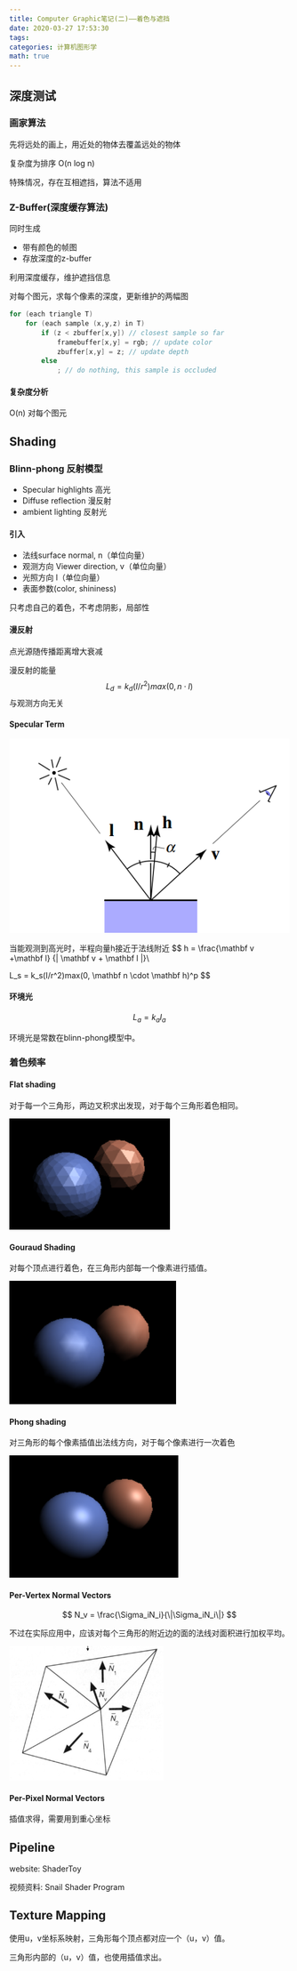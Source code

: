 ```yaml
---
title: Computer Graphic笔记(二)——着色与遮挡
date: 2020-03-27 17:53:30
tags:
categories: 计算机图形学
math: true
---
```


## 深度测试

### 画家算法

先将远处的画上，用近处的物体去覆盖远处的物体

复杂度为排序 O(n log n)

特殊情况，存在互相遮挡，算法不适用

### Z-Buffer(深度缓存算法)

<!-- more -->

同时生成

+ 带有颜色的帧图
+ 存放深度的z-buffer

利用深度缓存，维护遮挡信息

对每个图元，求每个像素的深度，更新维护的两幅图

```cpp
for (each triangle T)
	for (each sample (x,y,z) in T)
		if (z < zbuffer[x,y]) // closest sample so far
			framebuffer[x,y] = rgb; // update color
			zbuffer[x,y] = z; // update depth
		else
			; // do nothing, this sample is occluded
```

#### 复杂度分析

O(n) 对每个图元

## Shading

### Blinn-phong 反射模型

+ Specular highlights 高光
+ Diffuse reflection 漫反射
+ ambient lighting 反射光

#### 引入

+ 法线surface normal,  n（单位向量）
+ 观测方向 Viewer direction, v（单位向量）
+ 光照方向 l（单位向量）
+ 表面参数(color, shininess) 

只考虑自己的着色，不考虑阴影，局部性

#### 漫反射

点光源随传播距离增大衰减

漫反射的能量
$$
L_d = k_d(I/r^2)max(0, n\cdot l)
$$
与观测方向无关

#### Specular Term

<img src="https://raw.githubusercontent.com/zhao408639122/Picbed/master/blog/20200328193724.png" alt="image-20200328193722343"  />

当能观测到高光时，半程向量h接近于法线附近
$$
h = \frac{\mathbf v +\mathbf l} {\| \mathbf v + \mathbf l \|}\\

L_s = k_s(I/r^2)max(0, \mathbf n \cdot \mathbf h)^p
$$

#### 环境光

$$
L_a = k_a I _a
$$

环境光是常数在blinn-phong模型中。 

### 着色频率

#### Flat shading

对于每一个三角形，两边叉积求出发现，对于每个三角形着色相同。

<img src="https://raw.githubusercontent.com/zhao408639122/Picbed/master/blog/20200328200126.png" alt="image-20200328195853129" style="zoom: 67%;" />

#### Gouraud Shading

对每个顶点进行着色，在三角形内部每一个像素进行插值。

<img src="https://raw.githubusercontent.com/zhao408639122/Picbed/master/blog/20200328201226.png" alt="image-20200328200402184" style="zoom: 67%;" />

#### Phong shading

对三角形的每个像素插值出法线方向，对于每个像素进行一次着色

<img src="https://raw.githubusercontent.com/zhao408639122/Picbed/master/blog/20200328214234.png" alt="image-20200328214022256" style="zoom:67%;" />

#### Per-Vertex Normal Vectors

$$
N_v = \frac{\Sigma_iN_i}{\|\Sigma_iN_i\|}
$$

不过在实际应用中，应该对每个三角形的附近边的面的法线对面积进行加权平均。

<img src="https://raw.githubusercontent.com/zhao408639122/Picbed/master/blog/20200328214745.png" alt="image-20200328214743354" style="zoom: 67%;" />

#### Per-Pixel Normal Vectors

插值求得，需要用到重心坐标

## Pipeline

website: ShaderToy

视频资料: Snail Shader Program

## Texture Mapping

使用u，v坐标系映射，三角形每个顶点都对应一个（u，v）值。

三角形内部的（u，v）值，也使用插值求出。

